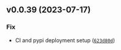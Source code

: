 <!--next-version-placeholder-->

## v0.0.39 (2023-07-17)
### Fix
* CI and pypi deployment setup ([`623d80d`](https://github.com/SIGTechnologies/sigtech-python/commit/623d80d61e12c69561a5b3690dce28a7691bc42a))
